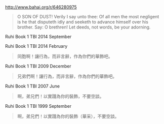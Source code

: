 http://www.bahai.org/r/646280975

> O SON OF DUST!
Verily I say unto thee: Of all men the most negligent is he that disputeth idly and seeketh to advance himself over his brother. Say: O brethren! Let deeds, not words, be your adorning.

Ruhi Book 1 TBI 2014 September

Ruhi Book 1 TBI 2014 February

>同胞啊！讓行為，而非言辭，作為你們的華飾吧。

Ruhi Book 1 TBI 2009 December

>兄弟們啊！讓行為，而非言辭，作為你們的華飾吧。

Ruhi Book 1 TBI 2007 June

>啊，弟兄們！以實踐為你的裝飾，不要空談。

Ruhi Book 1 TBI 1999 September

>啊，弟兄們！以實踐為你的裝飾（華采），不要空談。
